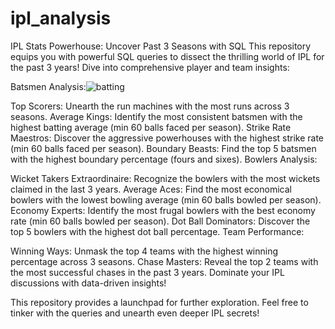 # ipl_analysis
IPL Stats Powerhouse: Uncover Past 3 Seasons with SQL
This repository equips you with powerful SQL queries to dissect the thrilling world of IPL for the past 3 years!  Dive into comprehensive player and team insights:

Batsmen Analysis:![batting](https://github.com/user-attachments/assets/3d117d4c-cc05-4655-8e22-4f833f2bfd63)


Top Scorers: Unearth the run machines with the most runs across 3 seasons.
Average Kings: Identify the most consistent batsmen with the highest batting average (min 60 balls faced per season).
Strike Rate Maestros: Discover the aggressive powerhouses with the highest strike rate (min 60 balls faced per season).
Boundary Beasts: Find the top 5 batsmen with the highest boundary percentage (fours and sixes).
Bowlers Analysis:

Wicket Takers Extraordinaire: Recognize the bowlers with the most wickets claimed in the last 3 years.
Average Aces: Find the most economical bowlers with the lowest bowling average (min 60 balls bowled per season).
Economy Experts: Identify the most frugal bowlers with the best economy rate (min 60 balls bowled per season).
Dot Ball Dominators: Discover the top 5 bowlers with the highest dot ball percentage.
Team Performance:

Winning Ways: Unmask the top 4 teams with the highest winning percentage across 3 seasons.
Chase Masters: Reveal the top 2 teams with the most successful chases in the past 3 years.
Dominate your IPL discussions with data-driven insights!

This repository provides a launchpad for further exploration. Feel free to tinker with the queries and unearth even deeper IPL secrets!
